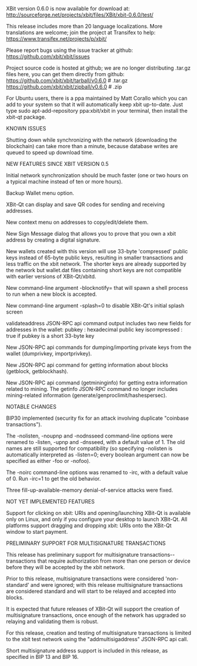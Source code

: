 XBit version 0.6.0 is now available for download at:
http://sourceforge.net/projects/xbit/files/XBit/xbit-0.6.0/test/

This release includes more than 20 language localizations.
More translations are welcome; join the
project at Transifex to help:
https://www.transifex.net/projects/p/xbit/

Please report bugs using the issue tracker at github:
https://github.com/xbit/xbit/issues

Project source code is hosted at github; we are no longer
distributing .tar.gz files here, you can get them
directly from github:
https://github.com/xbit/xbit/tarball/v0.6.0  # .tar.gz
https://github.com/xbit/xbit/zipball/v0.6.0  # .zip

For Ubuntu users, there is a ppa maintained by Matt Corallo which
you can add to your system so that it will automatically keep
xbit up-to-date.  Just type
sudo apt-add-repository ppa:xbit/xbit
in your terminal, then install the xbit-qt package.


KNOWN ISSUES

Shutting down while synchronizing with the network
(downloading the blockchain) can take more than a minute,
because database writes are queued to speed up download
time.


NEW FEATURES SINCE XBIT VERSION 0.5

Initial network synchronization should be much faster
(one or two hours on a typical machine instead of ten or more
hours).

Backup Wallet menu option.

XBit-Qt can display and save QR codes for sending
and receiving addresses.

New context menu on addresses to copy/edit/delete them.

New Sign Message dialog that allows you to prove that you
own a xbit address by creating a digital
signature.

New wallets created with this version will
use 33-byte 'compressed' public keys instead of
65-byte public keys, resulting in smaller
transactions and less traffic on the xbit
network. The shorter keys are already supported
by the network but wallet.dat files containing
short keys are not compatible with earlier
versions of XBit-Qt/xbitd.

New command-line argument -blocknotify=<command>
that will spawn a shell process to run <command> 
when a new block is accepted.

New command-line argument -splash=0 to disable
XBit-Qt's initial splash screen

validateaddress JSON-RPC api command output includes
two new fields for addresses in the wallet:
pubkey : hexadecimal public key
iscompressed : true if pubkey is a short 33-byte key

New JSON-RPC api commands for dumping/importing
private keys from the wallet (dumprivkey, importprivkey).

New JSON-RPC api command for getting information about
blocks (getblock, getblockhash).

New JSON-RPC api command (getmininginfo) for getting
extra information related to mining. The getinfo
JSON-RPC command no longer includes mining-related
information (generate/genproclimit/hashespersec).



NOTABLE CHANGES

BIP30 implemented (security fix for an attack involving
duplicate "coinbase transactions").

The -nolisten, -noupnp and -nodnsseed command-line
options were renamed to -listen, -upnp and -dnsseed,
with a default value of 1. The old names are still
supported for compatibility (so specifying -nolisten
is automatically interpreted as -listen=0; every
boolean argument can now be specified as either
-foo or -nofoo).

The -noirc command-line options was renamed to
-irc, with a default value of 0. Run -irc=1 to
get the old behavior.

Three fill-up-available-memory denial-of-service
attacks were fixed.


NOT YET IMPLEMENTED FEATURES

Support for clicking on xbit: URIs and
opening/launching XBit-Qt is available only on Linux,
and only if you configure your desktop to launch
XBit-Qt. All platforms support dragging and dropping
xbit: URIs onto the XBit-Qt window to start
payment.


PRELIMINARY SUPPORT FOR MULTISIGNATURE TRANSACTIONS

This release has preliminary support for multisignature
transactions-- transactions that require authorization
from more than one person or device before they
will be accepted by the xbit network.

Prior to this release, multisignature transactions
were considered 'non-standard' and were ignored;
with this release multisignature transactions are
considered standard and will start to be relayed
and accepted into blocks.

It is expected that future releases of XBit-Qt
will support the creation of multisignature transactions,
once enough of the network has upgraded so relaying
and validating them is robust.

For this release, creation and testing of multisignature
transactions is limited to the xbit test network using
the "addmultisigaddress" JSON-RPC api call.

Short multisignature address support is included in this
release, as specified in BIP 13 and BIP 16.
